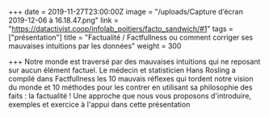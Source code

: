 +++
date = 2019-11-27T23:00:00Z
image = "/uploads/Capture d’écran 2019-12-06 à 16.18.47.png"
link = "https://datactivist.coop/infolab_poitiers/facto_sandwich/#1"
tags = ["présentation"]
title = "Factualité / Factfullness ou comment corriger ses mauvaises intuitions par les données"
weight = 300

+++
Notre monde est traversé par des mauvaises intuitions qui ne reposant sur aucun élément factuel. Le médecin et statisticien Hans Rosling a compilé dans Factfullness les 10 mauvais réflexes qui tordent notre vision du monde et 10 méthodes pour les contrer en utilisant sa philosophie des faits : la factualité ! Une approche que nous vous proposons d'introduire, exemples et exercice à l'appui dans cette présentation